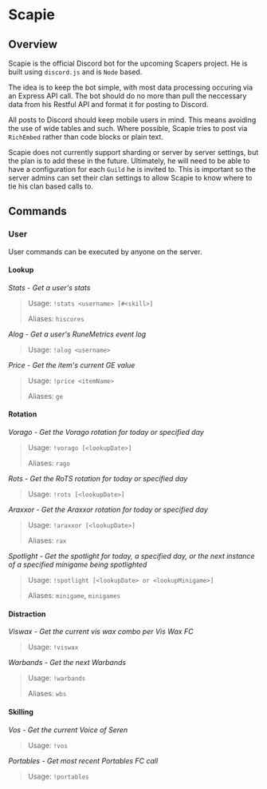 # Scapie

## Overview

Scapie is the official Discord bot for the upcoming Scapers project. He is built using `discord.js` and is `Node` based.

The idea is to keep the bot simple, with most data processing occuring via an Express API call. The bot should do no more than
pull the neccessary data from his Restful API and format it for posting to Discord.

All posts to Discord should keep mobile users in mind. This means avoiding the use of wide tables and such. Where possible, Scapie
tries to post via `RichEmbed` rather than code blocks or plain text.

Scapie does not currently support sharding or server by server settings, but the plan is to add these in the future. Ultimately, he will
need to be able to have a configuration for each `Guild` he is invited to. This is important so the server admins can set their clan settings to allow Scapie to know where to tie his clan based calls to.

## Commands

### User

User commands can be executed by anyone on the server.

#### Lookup

*Stats - Get a user's stats*

>Usage:   `!stats <username> [#<skill>]`
>
>Aliases: `hiscores`


*Alog - Get a user's RuneMetrics event log*

>Usage:   `!alog <username>`

*Price - Get the item's current GE value*

>Usage:   `!price <itemName>`
>
>Aliases: `ge`

#### Rotation

*Vorago - Get the Vorago rotation for today or specified day*

>Usage:   `!vorago [<lookupDate>]`
>
>Aliases: `rago`

*Rots - Get the RoTS rotation for today or specified day*

>Usage:   `!rots [<lookupDate>]`

*Araxxor - Get the Araxxor rotation for today or specified day*

>Usage:   `!araxxor [<lookupDate>]`
>
>Aliases: `rax`

*Spotlight - Get the spotlight for today, a specified day, or the next instance of a specified minigame being spotlighted*

>Usage:   `!spotlight [<lookupDate> or <lookupMinigame>]`
>
>Aliases: `minigame`, `minigames`


#### Distraction

*Viswax - Get the current vis wax combo per Vis Wax FC*

>Usage:   `!viswax`

*Warbands - Get the next Warbands*

>Usage:   `!warbands`
>
>Aliases: `wbs`


#### Skilling

*Vos - Get the current Voice of Seren*

>Usage:   `!vos`

*Portables - Get most recent Portables FC call*

>Usage:   `!portables`
